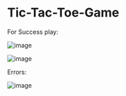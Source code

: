 # Tic-Tac-Toe-Game
For Success play:

![image](https://github.com/user-attachments/assets/d176ae7f-1b00-4fab-8594-6d2aa53849a5)

![image](https://github.com/user-attachments/assets/431530f0-f94c-4467-b6e4-5f2bcf4d2b96)


Errors:

![image](https://github.com/user-attachments/assets/44cda85b-8499-44d1-9127-bde58442b3a0)

 

